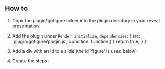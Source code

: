 How to
------

1. Copy the plugin/gofigure folder into the plugin directory in your reveal presentation
2. Add the plugin under `Render.initialize`, `dependencies`:
	{ src: 'plugin/gofigure/plugin.js',  condition: function() { return true; } }
3. Add a div with an id to a slide (the id 'figure' is used below)
4. Create the steps:
		<script>

		window.addEventListener('load', function() {
		  setTimeout(function() {
			var figure = gofigure.create('figure', '780', '450');
		    var opts = {arrowheads: "end", duration:500 };
		    gofigureplugin.addStep('figure', figure.arrow(10, 10, 40, 40, opts));
		    gofigureplugin.addStep('figure', figure.arrow(50, 10, 50, 40, opts));
		    gofigureplugin.addStep('figure', figure.arrow(90, 10, 60, 40, opts));
		    gofigureplugin.addStep('figure', figure.arrow(10, 50, 40, 50, opts));
		    gofigureplugin.addStep('figure', figure.arrow(90, 50, 60, 50, opts));
		  }, 1000);
		}, false);

		</script>


The setTimeout is a bit ugly, but seems to be needed to make sure all libraries are loaded.
